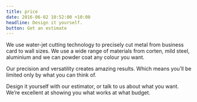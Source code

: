 ```yaml
---
title: price
date: 2016-06-02 10:52:00 +10:00
headline: Design it yourself.
button: Get an estimate
---
```


We use water-jet cutting technology to precisely cut metal from business card to wall sizes. We use a wide range of materials from corten, mild steel, aluminium and we can powder coat any colour you want.

Our precision and versatility creates amazing results. Which means you’ll be limited only by what you can think of.

Design it yourself with our estimator, or talk to us about what you want. We’re excellent at showing you what works at what budget.